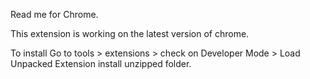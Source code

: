 Read me for Chrome.

This extension is working on the latest version of chrome.

To install  Go to tools > extensions > check on Developer Mode > Load Unpacked Extension install unzipped folder.
